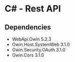 # C#  - Rest API

## Dependencies
<ul>
  <li>WebApi.Owin 5.2.3</li>
  <li>Owin.Host.SystemWeb 3.1.0</li>
  <li>Owin.Security.OAuth 3.1.0</li>
  <li>Owin.Cors 3.1.0</li>
</ul
